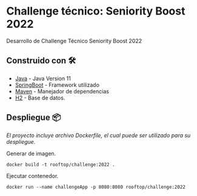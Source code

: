 # Challenge técnico: Seniority Boost 2022 

Desarrollo de Challenge Técnico Seniority Boost 2022


## Construido con 🛠️

* [Java](https://adoptopenjdk.net/) - Java Version 11
* [SpringBoot](https://spring.io/) - Framework utilizado
* [Maven](https://maven.apache.org/) - Manejador de dependencias
* [H2](https://www.h2database.com/html/main.html) - Base de datos.


## Despliegue 📦

_El proyecto incluye archivo Dockerfile, el cual puede ser utilizado para su despliegue._


Generar de imagen.
```
docker build -t rooftop/challenge:2022 .
```
Ejecutar contenedor.
```
docker run --name challengeApp -p 8080:8080 rooftop/challenge:2022
```
